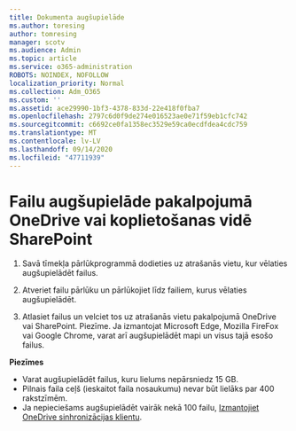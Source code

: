 ```yaml
---
title: Dokumenta augšupielāde
ms.author: toresing
author: tomresing
manager: scotv
ms.audience: Admin
ms.topic: article
ms.service: o365-administration
ROBOTS: NOINDEX, NOFOLLOW
localization_priority: Normal
ms.collection: Adm_O365
ms.custom: ''
ms.assetid: ace29990-1bf3-4378-833d-22e418f0fba7
ms.openlocfilehash: 2797c6d0f9de274e016523ae0e71f59eb1cfc742
ms.sourcegitcommit: c6692ce0fa1358ec3529e59ca0ecdfdea4cdc759
ms.translationtype: MT
ms.contentlocale: lv-LV
ms.lasthandoff: 09/14/2020
ms.locfileid: "47711939"
---
```

# <a name="upload-files-to-onedrive-or-sharepoint"></a>Failu augšupielāde pakalpojumā OneDrive vai koplietošanas vidē SharePoint

1. Savā tīmekļa pārlūkprogrammā dodieties uz atrašanās vietu, kur vēlaties augšupielādēt failus.
    
2. Atveriet failu pārlūku un pārlūkojiet līdz failiem, kurus vēlaties augšupielādēt.
    
3. Atlasiet failus un velciet tos uz atrašanās vietu pakalpojumā OneDrive vai SharePoint. Piezīme. Ja izmantojat Microsoft Edge, Mozilla FireFox vai Google Chrome, varat arī augšupielādēt mapi un visus tajā esošo failus.
    
**Piezīmes**

- Varat augšupielādēt failus, kuru lielums nepārsniedz 15 GB. 
- Pilnais faila ceļš (ieskaitot faila nosaukumu) nevar būt lielāks par 400 rakstzīmēm. 
- Ja nepieciešams augšupielādēt vairāk nekā 100 failu, [Izmantojiet OneDrive sinhronizācijas klientu](https://go.microsoft.com/fwlink/?linkid=866427). 
  

